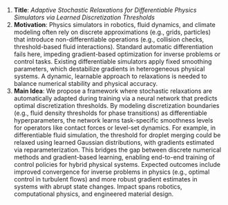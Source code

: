 1. **Title**: *Adaptive Stochastic Relaxations for Differentiable Physics Simulators via Learned Discretization Thresholds*  
2. **Motivation**: Physics simulators in robotics, fluid dynamics, and climate modeling often rely on discrete approximations (e.g., grids, particles) that introduce non-differentiable operations (e.g., collision checks, threshold-based fluid interactions). Standard automatic differentiation fails here, impeding gradient-based optimization for inverse problems or control tasks. Existing differentiable simulators apply fixed smoothing parameters, which destabilize gradients in heterogeneous physical systems. A dynamic, learnable approach to relaxations is needed to balance numerical stability and physical accuracy.  
3. **Main Idea**: We propose a framework where stochastic relaxations are automatically adapted during training via a neural network that predicts optimal discretization thresholds. By modeling discretization boundaries (e.g., fluid density thresholds for phase transitions) as differentiable hyperparameters, the network learns task-specific smoothness levels for operators like contact forces or level-set dynamics. For example, in differentiable fluid simulation, the threshold for droplet merging could be relaxed using learned Gaussian distributions, with gradients estimated via reparameterization. This bridges the gap between discrete numerical methods and gradient-based learning, enabling end-to-end training of control policies for hybrid physical systems. Expected outcomes include improved convergence for inverse problems in physics (e.g., optimal control in turbulent flows) and more robust gradient estimates in systems with abrupt state changes. Impact spans robotics, computational physics, and engineered material design.